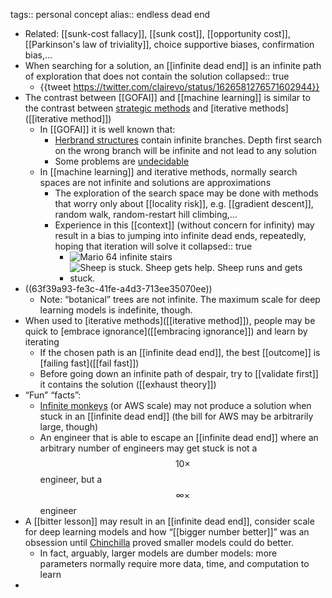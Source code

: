 tags:: personal concept
alias:: endless dead end

- Related: [[sunk-cost fallacy]], [[sunk cost]], [[opportunity cost]], [[Parkinson's law of triviality]], choice supportive biases, confirmation bias,…
- When searching for a solution, an [[infinite dead end]] is an infinite path of exploration that does not contain the solution
  collapsed:: true
	- {{tweet https://twitter.com/clairevo/status/1626581276571602944}}
- The contrast between [[GOFAI]] and [[machine learning]] is similar to the contrast between [strategic methods]([[strategy]]) and [iterative methods]([[iterative method]])
	- In [[GOFAI]] it is well known that:
		- [Herbrand structures](https://en.wikipedia.org/wiki/Herbrand_structure) contain infinite branches. Depth first search on the wrong branch will be infinite and not lead to any solution
		- Some problems are [undecidable](https://en.wikipedia.org/wiki/Undecidable_problem)
	- In [[machine learning]] and iterative methods, normally search spaces are not infinite and solutions are approximations
		- The exploration of the search space may be done with methods that worry only about [[locality risk]], e.g. [[gradient descent]], random walk, random-restart hill climbing,…
		- Experience in this [[context]] (without concern for infinity) may result in a bias to jumping into infinite dead ends, repeatedly, hoping that iteration will solve it
		  collapsed:: true
			- ![Mario 64 infinite stairs](http://img1.wikia.nocookie.net/__cb20130113194944/random-ness/images/e/e4/Mario_Endless_Stairs.gif)
			- ![Sheep is stuck. Sheep gets help. Sheep runs and gets stuck.](https://media.tenor.com/I47IGx5MeTQAAAAC/sheep-rescue.gif)
- ((63f39a93-fe3c-41fe-a4d3-713ee35070ee))
	- Note: “botanical” trees are not infinite. The maximum scale for deep learning models is indefinite, though.
- When used to [iterative methods]([[iterative method]]), people may be quick to [embrace ignorance]([[embracing ignorance]]) and learn by iterating
	- If the chosen path is an [[infinite dead end]], the best [[outcome]] is [failing fast]([[fail fast]])
	- Before going down an infinite path of despair, try to [[validate first]] it contains the solution ([[exhaust theory]])
- “Fun” “facts”:
	- [Infinite monkeys](https://en.wikipedia.org/wiki/Infinite_monkey_theorem) (or AWS scale) may not produce a solution when stuck in an [[infinite dead end]] (the bill for AWS may be arbitrarily large, though)
	- An engineer that is able to escape an [[infinite dead end]] where an arbitrary number of engineers may get stuck is not a $$10\times$$ engineer, but a $$\infty\times$$ engineer
- A [[bitter lesson]] may result in an [[infinite dead end]], consider scale for deep learning models and how “[[bigger number better]]” was an obsession until [Chinchilla](https://arxiv.org/abs/2203.15556) proved smaller models could do better.
	- In fact, arguably, larger models are dumber models: more parameters normally require more data, time, and computation to learn[ ](https://twitter.com/trylks/status/1494121801621856256)
-